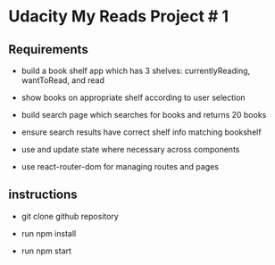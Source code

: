 # Udacity My Reads Project # 1

## Requirements

- build a book shelf app which has 3 shelves: currentlyReading, wantToRead, and read

- show books on appropriate shelf according to user selection

- build search page which searches for books and returns 20 books

- ensure search results have correct shelf info matching bookshelf

- use and update state where necessary across components

- use react-router-dom for managing routes and pages

## instructions

- git clone github repository

- run npm install

- run npm start
